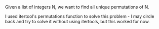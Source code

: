 Given a list of integers N, we want to find all unique permutations of N.

I used itertool's permutations function to solve this problem - I may circle
back and try to solve it without using itertools, but this worked for now.